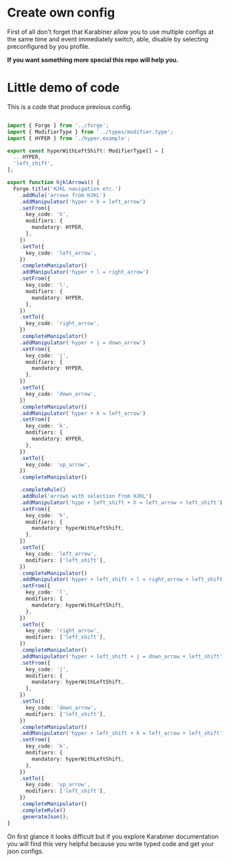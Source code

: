 # Create own config

First of all don't forget that Karabiner allow you to use multiple configs at the same time and event immediately switch, able, disable by selecting preconfigured by you profile.

__If you want something more special this repo will help you.__

# Little demo of code

This is a code that produce previous config.

```ts

import { Forge } from '../forge';
import { ModifierType } from '../types/modifier.type';
import { HYPER } from './hyper.example';

export const hyperWithLeftShift: ModifierType[] = [
  ...HYPER,
  'left_shift',
];

export function hjklArrows() {
  Forge.title('HJKL navigation etc.')
    .addRule('arrows from HJKL')
    .addManipulator('hyper + h = left_arrow')
    .setFrom({
      key_code: 'h',
      modifiers: {
        mandatory: HYPER,
      },
    })
    .setTo({
      key_code: 'left_arrow',
    })
    .completeManipulator()
    .addManipulator('hyper + l = right_arrow')
    .setFrom({
      key_code: 'l',
      modifiers: {
        mandatory: HYPER,
      },
    })
    .setTo({
      key_code: 'right_arrow',
    })
    .completeManipulator()
    .addManipulator('hyper + j = down_arrow')
    .setFrom({
      key_code: 'j',
      modifiers: {
        mandatory: HYPER,
      },
    })
    .setTo({
      key_code: 'down_arrow',
    })
    .completeManipulator()
    .addManipulator('hyper + k = left_arrow')
    .setFrom({
      key_code: 'k',
      modifiers: {
        mandatory: HYPER,
      },
    })
    .setTo({
      key_code: 'up_arrow',
    })
    .completeManipulator()

    .completeRule()
    .addRule('arrows with selection from HJKL')
    .addManipulator('hype + left_shift + h = left_arrow + left_shift')
    .setFrom({
      key_code: 'h',
      modifiers: {
        mandatory: hyperWithLeftShift,
      },
    })
    .setTo({
      key_code: 'left_arrow',
      modifiers: ['left_shift'],
    })
    .completeManipulator()
    .addManipulator('hyper + left_shift + l = right_arrow + left_shift')
    .setFrom({
      key_code: 'l',
      modifiers: {
        mandatory: hyperWithLeftShift,
      },
    })
    .setTo({
      key_code: 'right_arrow',
      modifiers: ['left_shift'],
    })
    .completeManipulator()
    .addManipulator('hyper + left_shift + j = down_arrow + left_shift')
    .setFrom({
      key_code: 'j',
      modifiers: {
        mandatory: hyperWithLeftShift,
      },
    })
    .setTo({
      key_code: 'down_arrow',
      modifiers: ['left_shift'],
    })
    .completeManipulator()
    .addManipulator('hyper + left_shift + k = left_arrow + left_shift')
    .setFrom({
      key_code: 'k',
      modifiers: {
        mandatory: hyperWithLeftShift,
      },
    })
    .setTo({
      key_code: 'up_arrow',
      modifiers: ['left_shift'],
    })
    .completeManipulator()
    .completeRule()
    .generateJson();
}

```

On first glance it looks difficult but if you explore Karabiner documentation you will find this very helpful because you write typed code and get your json configs. 
